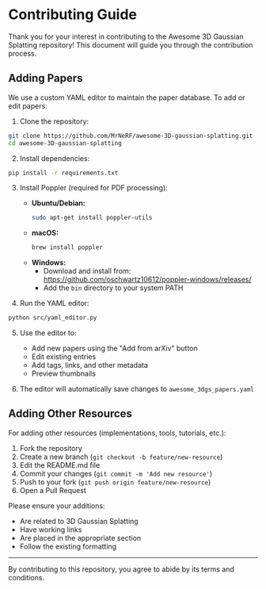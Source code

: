 # Contributing Guide

Thank you for your interest in contributing to the Awesome 3D Gaussian Splatting repository! This document will guide you through the contribution process.

## Adding Papers

We use a custom YAML editor to maintain the paper database. To add or edit papers:

1. Clone the repository:
```bash
git clone https://github.com/MrNeRF/awesome-3D-gaussian-splatting.git
cd awesome-3D-gaussian-splatting
```

2. Install dependencies:
```bash
pip install -r requirements.txt
```

3. Install Poppler (required for PDF processing):
   - **Ubuntu/Debian:**
     ```bash
     sudo apt-get install poppler-utils
     ```
   - **macOS:**
     ```bash
     brew install poppler
     ```
   - **Windows:**
     - Download and install from: https://github.com/oschwartz10612/poppler-windows/releases/
     - Add the `bin` directory to your system PATH

4. Run the YAML editor:
```bash
python src/yaml_editor.py
```

5. Use the editor to:
   - Add new papers using the "Add from arXiv" button
   - Edit existing entries
   - Add tags, links, and other metadata
   - Preview thumbnails

6. The editor will automatically save changes to `awesome_3dgs_papers.yaml`

## Adding Other Resources

For adding other resources (implementations, tools, tutorials, etc.):

1. Fork the repository
2. Create a new branch (`git checkout -b feature/new-resource`)
3. Edit the README.md file
4. Commit your changes (`git commit -m 'Add new resource'`)
5. Push to your fork (`git push origin feature/new-resource`)
6. Open a Pull Request

Please ensure your additions:
- Are related to 3D Gaussian Splatting
- Have working links
- Are placed in the appropriate section
- Follow the existing formatting

---

By contributing to this repository, you agree to abide by its terms and conditions.